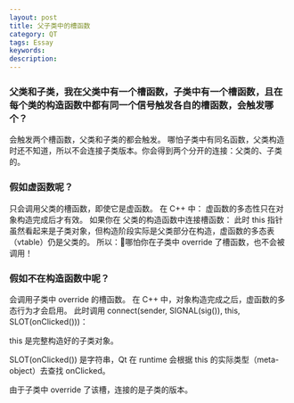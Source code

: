 ```yaml
---
layout: post
title: 父子类中的槽函数
category: QT
tags: Essay
keywords: 
description: 
---
```

### 父类和子类，我在父类中有一个槽函数，子类中有一个槽函数，且在每个类的构造函数中都有同一个信号触发各自的槽函数，会触发哪个？
会触发两个槽函数，父类和子类的都会触发。
哪怕子类中有同名函数，父类构造时还不知道，所以不会连接子类版本。你会得到两个分开的连接：父类的、子类的。

### 假如虚函数呢？
只会调用父类的槽函数，即使它是虚函数。
在 C++ 中：
虚函数的多态性只在对象构造完成后才有效。
如果你在 父类的构造函数中连接槽函数：
此时 this 指针虽然看起来是子类对象，但构造阶段实际是父类部分在构造，虚函数的多态表（vtable）仍是父类的。
所以：🔹哪怕你在子类中 override 了槽函数，也不会被调用！

### 假如不在构造函数中呢？
会调用子类中 override 的槽函数。
在 C++ 中，对象构造完成之后，虚函数的多态行为才会启用。
此时调用 connect(sender, SIGNAL(sig()), this, SLOT(onClicked()))：

this 是完整构造好的子类对象。

SLOT(onClicked()) 是字符串，Qt 在 runtime 会根据 this 的实际类型（meta-object）去查找 onClicked。

由于子类中 override 了该槽，连接的是子类的版本。
